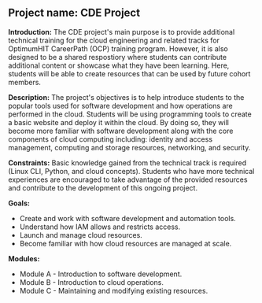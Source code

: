 ## Project name: CDE Project

**Introduction:** The CDE project's main purpose is to provide additional technical training for the cloud engineering and related tracks for OptimumHIT CareerPath (OCP) training program. However, it is also designed to be a shared respostiory where students can contribute additional content or showcase what they have been learning. Here, students will be able to create resources that can be used by future cohort members.

**Description:** The project's objectives is to help introduce students to the popular tools used for software development and how operations are performed in the cloud. Students will be using programming tools to create a basic website and deploy it within the cloud. By doing so, they will become more familiar with software development along with the core components of cloud computing including: identity and access management, computing and storage resources, networking, and security.

**Constraints:** Basic knowledge gained from the technical track is required (Linux CLI, Python, and cloud concepts). Students who have more technical experiences are encouraged to take advantage of the provided resources and contribute to the development of this ongoing project.

**Goals:** 
- Create and work with software development and automation tools.
- Understand how IAM allows and restricts access.
- Launch and manage cloud resources.
- Become familiar with how cloud resources are managed at scale.

**Modules:**
- Module A - Introduction to software development.
- Module B - Introduction to cloud operations.
- Module C - Maintaining and modifying existing resources.
